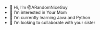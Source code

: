 - 👋 Hi, I’m @ARandomNiceGuy
- 👀 I’m interested in Your Mom
- 🌱 I’m currently learning Java and Python
- 💞️ I’m looking to collaborate with your sister

<!---
ARandomNiceGuy/ARandomNiceGuy is a ✨ special ✨ repository because its `README.md` (this file) appears on your GitHub profile.
You can click the Preview link to take a look at your changes.
--->
